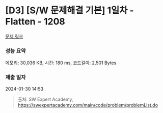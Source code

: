 # [D3] [S/W 문제해결 기본] 1일차 - Flatten - 1208 

[문제 링크](https://swexpertacademy.com/main/code/problem/problemDetail.do?contestProbId=AV139KOaABgCFAYh) 

### 성능 요약

메모리: 30,036 KB, 시간: 180 ms, 코드길이: 2,501 Bytes

### 제출 일자

2024-01-30 14:53



> 출처: SW Expert Academy, https://swexpertacademy.com/main/code/problem/problemList.do